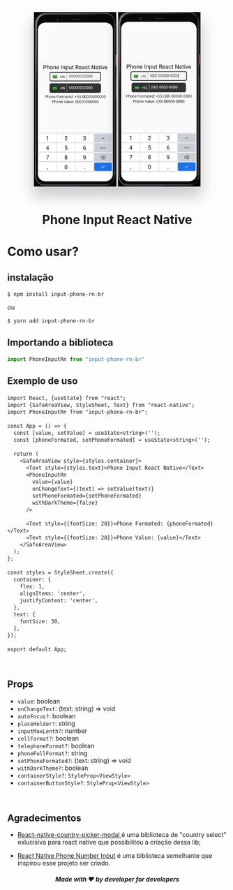 <div align="center">
  <img src="./src/assets/exemplo1.png" height="400" title="Anurag Garg"   alt="Anurag Garg" style="box-shadow: 0 20px 30px 3px rgba(9, 9, 16, 0.2);">

  <img src="./src/assets/exemplo2.png" height="400" title="Anurag Garg"   alt="Anurag Garg" style="box-shadow: 0 20px 30px 3px rgba(9, 9, 16, 0.2);">
</div>
<br>
<h1 align="center">Phone Input React Native
</h1>

# Como usar?

## instalação
```shell
$ npm install input-phone-rn-br
```
ou
```shell
$ yarn add input-phone-rn-br
```
## Importando a biblioteca
```ts
import PhoneInputRn from "input-phone-rn-br"
```
## Exemplo de uso
```tsx
import React, {useState} from "react";
import {SafeAreaView, StyleSheet, Text} from "react-native";
import PhoneInputRn from "input-phone-rn-br";

const App = () => {
  const [value, setValue] = useState<string>('');
  const [phoneFormated, setPhoneFormated] = useState<string>('');

  return (
    <SafeAreaView style={styles.container}>
      <Text style={styles.text}>Phone Input React Native</Text>
      <PhoneInputRn
        value={value}
        onChangeText={(text) => setValue(text)}
        setPhoneFormated={setPhoneFormated}
        withDarkTheme={false}
      />

      <Text style={{fontSize: 20}}>Phone Formated: {phoneFormated}</Text>
      <Text style={{fontSize: 20}}>Phone Value: {value}</Text>
    </SafeAreaView>
  );
};

const styles = StyleSheet.create({
  container: {
    flex: 1,
    alignItems: 'center',
    justifyContent: 'center',
  },
  text: {
    fontSize: 30,
  },
});

export default App;
```

<br>

## Props
- `value`: boolean
- `onChangeText`: (text: string) => void
- `autoFocus?`: boolean
- `placeHolder?`: string
- `inputMaxLenth?`: number
- `cellFormat?`: boolean
- `telephoneFormat?`: boolean
- `phoneFullFormat?`: string
- `setPhoneFormated?`: (text: string) => void
- `withDarkTheme?`: boolean
- `containerStyle?`: `StyleProp<ViewStyle>`
- `containerButtonStyle?`: `StyleProp<ViewStyle>`
 
<br>

## Agradecimentos
- [React-native-country-picker-modal
](https://github.com/xcarpentier/react-native-country-picker-modal) é uma biblioteca de "country select" exlucisiva para react native que possibilitou a criação dessa lib;

- [React Native Phone Number Input](https://github.com/garganurag893/react-native-phone-number-input) é uma biblioteca semelhante que inspirou esse projeto ser criado.

<h5 align="center">Made with ❤️ by developer for developers</h6>
